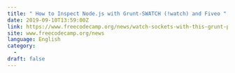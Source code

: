 ```yaml
---
title: " How to Inspect Node.js with Grunt-SWATCH (!watch) and Fiveo "
date: 2019-09-10T13:59:00Z
link: https://www.freecodecamp.org/news/watch-sockets-with-this-grunt-plugin/?utm_medium=RSS&utm_source=news.12bit.vn
site: www.freecodecamp.org/news
language: English
category:
  -   
draft: false
---
```


